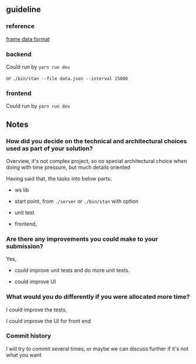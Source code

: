 ## guideline

### reference

[frame data format](https://developer.mozilla.org/en-US/docs/Web/API/WebSockets_API/Writing_WebSocket_servers#format)

### backend

Could run by `yarn run dev`

or `./bin/stan --file data.json --interval 15000`

### frontend

Could run by `yarn run dev`

## Notes

### How did you decide on the technical and architectural choices used as part of your solution?

Overview, it's not complex project, so no special architectural choice when doing with time pressure, but much details oriented

Having said that, the tasks into below parts:

- ws lib

- start point, from `./server` or `./bin/stan` with option

- unit test

- frontend,

### Are there any improvements you could make to your submission?

Yes,

- could improve unit tests and do more unit tests.

- could improve UI

### What would you do differently if you were allocated more time?

I could improve the tests,

I could improve the UI for front end

### Commit history

I will try to commit several times, or maybe we can discuss further if it's not what you want
